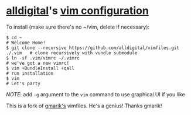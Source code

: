 # [alldigital](http://github.com/alldigital)'s [vim configuration](http://github.com/alldigital/vimfiles)

To install (make sure there's no ~/vim, delete if necessary):

    $ cd ~                                                                      # Welcome Home!
    $ git clone --recursive https://github.com/alldigital/vimfiles.git ./.vim   # clone recursively with vundle submodule
    $ ln -sf .vim/vimrc ~/.vimrc                                                # we've got a new vimrc!
    $ vim +BundleInstall +qall                                                  # run installation 
    $ vim                                                                       # Let's party
    
*NOTE*: add `-g` argument to the `vim` command to use graphical UI if you like

This is a fork of [gmarik's](https://github.com/gmarik/vimfiles) vimfiles. He's a genius! Thanks gmarik!
